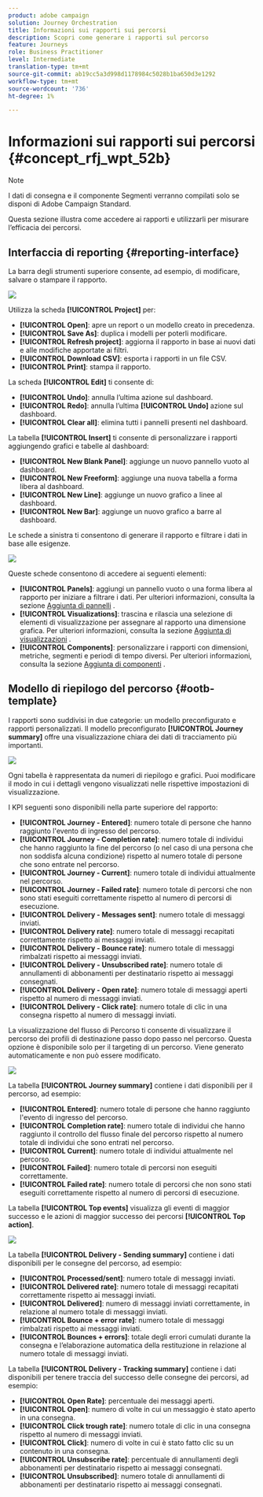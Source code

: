 ```yaml
---
product: adobe campaign
solution: Journey Orchestration
title: Informazioni sui rapporti sui percorsi
description: Scopri come generare i rapporti sul percorso
feature: Journeys
role: Business Practitioner
level: Intermediate
translation-type: tm+mt
source-git-commit: ab19cc5a3d998d1178984c5028b1ba650d3e1292
workflow-type: tm+mt
source-wordcount: '736'
ht-degree: 1%

---
```



# Informazioni sui rapporti sui percorsi {#concept_rfj_wpt_52b}

>[!NOTE]
>
>I dati di consegna e il componente Segmenti verranno compilati solo se disponi di Adobe Campaign Standard.

Questa sezione illustra come accedere ai rapporti e utilizzarli per misurare l’efficacia dei percorsi.

## Interfaccia di reporting {#reporting-interface}

La barra degli strumenti superiore consente, ad esempio, di modificare, salvare o stampare il rapporto.

![](../assets/dynamic_report_toolbar.png)

Utilizza la scheda **[!UICONTROL Project]** per:

* **[!UICONTROL Open]**: apre un report o un modello creato in precedenza.
* **[!UICONTROL Save As]**: duplica i modelli per poterli modificare.
* **[!UICONTROL Refresh project]**: aggiorna il rapporto in base ai nuovi dati e alle modifiche apportate ai filtri.
* **[!UICONTROL Download CSV]**: esporta i rapporti in un file CSV.
* **[!UICONTROL Print]**: stampa il rapporto.

La scheda **[!UICONTROL Edit]** ti consente di:

* **[!UICONTROL Undo]**: annulla l’ultima azione sul dashboard.
* **[!UICONTROL Redo]**: annulla l’ultima  **[!UICONTROL Undo]** azione sul dashboard.
* **[!UICONTROL Clear all]**: elimina tutti i pannelli presenti nel dashboard.

La tabella **[!UICONTROL Insert]** ti consente di personalizzare i rapporti aggiungendo grafici e tabelle al dashboard:

* **[!UICONTROL New Blank Panel]**: aggiunge un nuovo pannello vuoto al dashboard.
* **[!UICONTROL New Freeform]**: aggiunge una nuova tabella a forma libera al dashboard.
* **[!UICONTROL New Line]**: aggiunge un nuovo grafico a linee al dashboard.
* **[!UICONTROL New Bar]**: aggiunge un nuovo grafico a barre al dashboard.

Le schede a sinistra ti consentono di generare il rapporto e filtrare i dati in base alle esigenze.

![](../assets/dynamic_report_interface.png)

Queste schede consentono di accedere ai seguenti elementi:

* **[!UICONTROL Panels]**: aggiungi un pannello vuoto o una forma libera al rapporto per iniziare a filtrare i dati. Per ulteriori informazioni, consulta la sezione [Aggiunta di pannelli](../reporting/creating-your-journey-reports.md#adding-panels) .
* **[!UICONTROL Visualizations]**: trascina e rilascia una selezione di elementi di visualizzazione per assegnare al rapporto una dimensione grafica. Per ulteriori informazioni, consulta la sezione [Aggiunta di visualizzazioni](../reporting/creating-your-journey-reports.md#adding-visualizations) .
* **[!UICONTROL Components]**: personalizzare i rapporti con dimensioni, metriche, segmenti e periodi di tempo diversi. Per ulteriori informazioni, consulta la sezione [Aggiunta di componenti](../reporting/creating-your-journey-reports.md#adding-components) .

## Modello di riepilogo del percorso {#ootb-template}

I rapporti sono suddivisi in due categorie: un modello preconfigurato e rapporti personalizzati.
Il modello preconfigurato **[!UICONTROL Journey summary]** offre una visualizzazione chiara dei dati di tracciamento più importanti.

![](../assets/dynamic_report_journey_8.png)

Ogni tabella è rappresentata da numeri di riepilogo e grafici. Puoi modificare il modo in cui i dettagli vengono visualizzati nelle rispettive impostazioni di visualizzazione.

I KPI seguenti sono disponibili nella parte superiore del rapporto:

* **[!UICONTROL Journey - Entered]**: numero totale di persone che hanno raggiunto l&#39;evento di ingresso del percorso.
* **[!UICONTROL Journey - Completion rate]**: numero totale di individui che hanno raggiunto la fine del percorso (o nel caso di una persona che non soddisfa alcuna condizione) rispetto al numero totale di persone che sono entrate nel percorso.
* **[!UICONTROL Journey - Current]**: numero totale di individui attualmente nel percorso.
* **[!UICONTROL Journey - Failed rate]**: numero totale di percorsi che non sono stati eseguiti correttamente rispetto al numero di percorsi di esecuzione.
* **[!UICONTROL Delivery - Messages sent]**: numero totale di messaggi inviati.
* **[!UICONTROL Delivery rate]**: numero totale di messaggi recapitati correttamente rispetto ai messaggi inviati.
* **[!UICONTROL Delivery - Bounce rate]**: numero totale di messaggi rimbalzati rispetto ai messaggi inviati.
* **[!UICONTROL Delivery - Unsubscribed rate]**: numero totale di annullamenti di abbonamenti per destinatario rispetto ai messaggi consegnati.
* **[!UICONTROL Delivery - Open rate]**: numero totale di messaggi aperti rispetto al numero di messaggi inviati.
* **[!UICONTROL Delivery - Click rate]**: numero totale di clic in una consegna rispetto al numero di messaggi inviati.

La visualizzazione del flusso di Percorso ti consente di visualizzare il percorso dei profili di destinazione passo dopo passo nel percorso. Questa opzione è disponibile solo per il targeting di un percorso. Viene generato automaticamente e non può essere modificato.

![](../assets/dynamic_report_journey_10.png)

La tabella **[!UICONTROL Journey summary]** contiene i dati disponibili per il percorso, ad esempio:

* **[!UICONTROL Entered]**: numero totale di persone che hanno raggiunto l&#39;evento di ingresso del percorso.
* **[!UICONTROL Completion rate]**: numero totale di individui che hanno raggiunto il controllo del flusso finale del percorso rispetto al numero totale di individui che sono entrati nel percorso.
* **[!UICONTROL Current]**: numero totale di individui attualmente nel percorso.
* **[!UICONTROL Failed]**: numero totale di percorsi non eseguiti correttamente.
* **[!UICONTROL Failed rate]**: numero totale di percorsi che non sono stati eseguiti correttamente rispetto al numero di percorsi di esecuzione.

La tabella **[!UICONTROL Top events]** visualizza gli eventi di maggior successo e le azioni di maggior successo dei percorsi **[!UICONTROL Top action]**.

![](../assets/dynamic_report_journey_11.png)

La tabella **[!UICONTROL Delivery - Sending summary]** contiene i dati disponibili per le consegne del percorso, ad esempio:

* **[!UICONTROL Processed/sent]**: numero totale di messaggi inviati.
* **[!UICONTROL Delivered rate]**: numero totale di messaggi recapitati correttamente rispetto ai messaggi inviati.
* **[!UICONTROL Delivered]**: numero di messaggi inviati correttamente, in relazione al numero totale di messaggi inviati.
* **[!UICONTROL Bounce + error rate]**: numero totale di messaggi rimbalzati rispetto ai messaggi inviati.
* **[!UICONTROL Bounces + errors]**: totale degli errori cumulati durante la consegna e l’elaborazione automatica della restituzione in relazione al numero totale di messaggi inviati.

La tabella **[!UICONTROL Delivery - Tracking summary]** contiene i dati disponibili per tenere traccia del successo delle consegne dei percorsi, ad esempio:

* **[!UICONTROL Open Rate]**: percentuale dei messaggi aperti.
* **[!UICONTROL Open]**: numero di volte in cui un messaggio è stato aperto in una consegna.
* **[!UICONTROL Click trough rate]**: numero totale di clic in una consegna rispetto al numero di messaggi inviati.
* **[!UICONTROL Click]**: numero di volte in cui è stato fatto clic su un contenuto in una consegna.
* **[!UICONTROL Unsubscribe rate]**: percentuale di annullamenti degli abbonamenti per destinatario rispetto ai messaggi consegnati.
* **[!UICONTROL Unsubscribed]**: numero totale di annullamenti di abbonamenti per destinatario rispetto ai messaggi consegnati.
